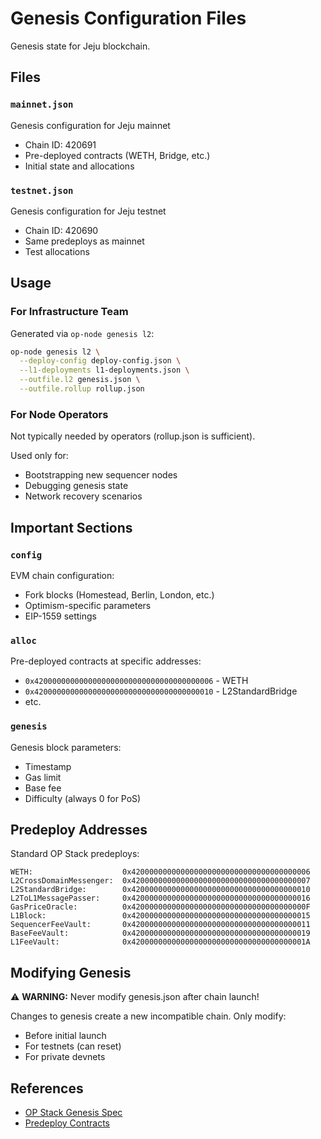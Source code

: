 # Genesis Configuration Files

Genesis state for Jeju blockchain.

## Files

### `mainnet.json`
Genesis configuration for Jeju mainnet
- Chain ID: 420691
- Pre-deployed contracts (WETH, Bridge, etc.)
- Initial state and allocations

### `testnet.json` 
Genesis configuration for Jeju testnet
- Chain ID: 420690
- Same predeploys as mainnet
- Test allocations

## Usage

### For Infrastructure Team

Generated via `op-node genesis l2`:
```bash
op-node genesis l2 \
  --deploy-config deploy-config.json \
  --l1-deployments l1-deployments.json \
  --outfile.l2 genesis.json \
  --outfile.rollup rollup.json
```

### For Node Operators

Not typically needed by operators (rollup.json is sufficient).

Used only for:
- Bootstrapping new sequencer nodes
- Debugging genesis state
- Network recovery scenarios

## Important Sections

### `config`
EVM chain configuration:
- Fork blocks (Homestead, Berlin, London, etc.)
- Optimism-specific parameters
- EIP-1559 settings

### `alloc`
Pre-deployed contracts at specific addresses:
- `0x4200000000000000000000000000000000000006` - WETH
- `0x4200000000000000000000000000000000000010` - L2StandardBridge
- etc.

### `genesis`
Genesis block parameters:
- Timestamp
- Gas limit
- Base fee
- Difficulty (always 0 for PoS)

## Predeploy Addresses

Standard OP Stack predeploys:

```
WETH:                    0x4200000000000000000000000000000000000006
L2CrossDomainMessenger:  0x4200000000000000000000000000000000000007
L2StandardBridge:        0x4200000000000000000000000000000000000010
L2ToL1MessagePasser:     0x4200000000000000000000000000000000000016
GasPriceOracle:          0x420000000000000000000000000000000000000F
L1Block:                 0x4200000000000000000000000000000000000015
SequencerFeeVault:       0x4200000000000000000000000000000000000011
BaseFeeVault:            0x4200000000000000000000000000000000000019
L1FeeVault:              0x420000000000000000000000000000000000001A
```

## Modifying Genesis

⚠️  **WARNING:** Never modify genesis.json after chain launch!

Changes to genesis create a new incompatible chain. Only modify:
- Before initial launch
- For testnets (can reset)
- For private devnets

## References

- [OP Stack Genesis Spec](https://github.com/ethereum-optimism/optimism/blob/develop/specs/glossary.md#l2-genesis-block)
- [Predeploy Contracts](https://github.com/ethereum-optimism/optimism/blob/develop/specs/predeploys.md)

